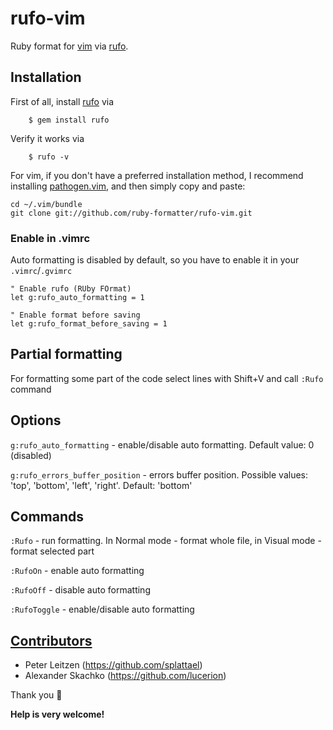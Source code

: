 # rufo-vim

Ruby format for [vim](https://www.vim.org) via [rufo](https://github.com/ruby-formatter/rufo).

## Installation

First of all, install [rufo](https://github.com/ruby-formatter/rufo) via

        $ gem install rufo

Verify it works via

        $ rufo -v

For vim, if you don't have a preferred installation method, I recommend
installing [pathogen.vim](https://github.com/tpope/vim-pathogen), and
then simply copy and paste:

    cd ~/.vim/bundle
    git clone git://github.com/ruby-formatter/rufo-vim.git

### Enable in .vimrc

Auto formatting is disabled by default, so you have to enable it in your `.vimrc`/`.gvimrc`

```vim
" Enable rufo (RUby FOrmat)
let g:rufo_auto_formatting = 1

" Enable format before saving
let g:rufo_format_before_saving = 1
```

## Partial formatting

For formatting some part of the code select lines with Shift+V and call `:Rufo` command

## Options

`g:rufo_auto_formatting` - enable/disable auto formatting. Default value: 0 (disabled)

`g:rufo_errors_buffer_position` - errors buffer position. Possible values: 'top', 'bottom', 'left', 'right'.
Default: 'bottom'

## Commands

`:Rufo` - run formatting. In Normal mode - format whole file, in Visual mode - format selected part

`:RufoOn` - enable auto formatting

`:RufoOff` - disable auto formatting

`:RufoToggle` - enable/disable auto formatting

## [Contributors](https://github.com/ruby-formatter/rufo-vim/graphs/contributors)

* Peter Leitzen (https://github.com/splattael)
* Alexander Skachko (https://github.com/lucerion)

Thank you :green_heart:

**Help is very welcome!**
